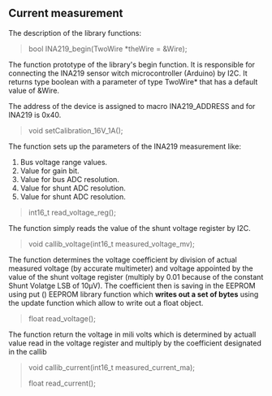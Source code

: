 ## Current measurement

The description of the library functions:

>bool INA219_begin(TwoWire *theWire = &Wire);

The function prototype of the library's begin function. It is responsible for connecting the INA219 sensor witch microcontroller (Arduino) by I2C.
It returns type boolean with a parameter of type TwoWire* that has a default value of &Wire.

The address of the device is assigned to macro INA219_ADDRESS and for INA219 is 0x40. 

>void setCalibration_16V_1A();

The function sets up the parameters of the INA219 measurement like:

1. Bus voltage range values.
2. Value for gain bit.
3. Value for bus ADC resolution.
4. Value for shunt ADC resolution.
5. Value for shunt ADC resolution.

>int16_t read_voltage_reg();

The function simply reads the value of the shunt voltage register by I2C. 

>void callib_voltage(int16_t measured_voltage_mv);

The function determines the voltage coefficient by division of actual measured voltage (by accurate multimeter) and voltage appointed by the value of the shunt voltage register (multiply by 0.01 because of the constant Shunt Volatge LSB of 10µV). 
The coefficient then is saving in the EEPROM using put () EEPROM library function which **writes out a set of bytes** using the update function which allow to write out a float object.

> float read_voltage();

The function return the voltage in mili volts which is determined by actuall value read in the voltage register and multiply by the coefficient designated in the callib

>void callib_current(int16_t measured_current_ma);
>
>float read_current();




